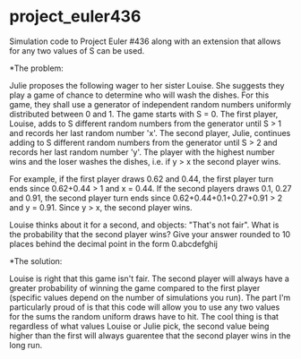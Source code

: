 # project_euler436
Simulation code to Project Euler #436 along with an extension that allows for any two values of S can be used.

*The problem: 

  Julie proposes the following wager to her sister Louise.
  She suggests they play a game of chance to determine who will wash the dishes.
  For this game, they shall use a generator of independent random numbers uniformly distributed between 0 and 1.
  The game starts with S = 0.
  The first player, Louise, adds to S different random numbers from the generator until S > 1 and records her last random number 'x'.
  The second player, Julie, continues adding to S different random numbers from the generator until S > 2 and records her last random number 'y'.
  The player with the highest number wins and the loser washes the dishes, i.e. if y > x the second player wins.

  For example, if the first player draws 0.62 and 0.44, the first player turn ends since 0.62+0.44 > 1 and x = 0.44.
  If the second players draws 0.1, 0.27 and 0.91, the second player turn ends since 0.62+0.44+0.1+0.27+0.91 > 2 and y = 0.91. Since y > x, the second player wins.

  Louise thinks about it for a second, and objects: "That's not fair".
  What is the probability that the second player wins?
  Give your answer rounded to 10 places behind the decimal point in the form 0.abcdefghij
  
*The solution:

  Louise is right that this game isn't fair. The second player will always have a greater probability of winning the game compared to the first player (specific values depend on the number of simulations you run). The part I'm particularly proud of is that this code will allow you to use any two values for the sums the random uniform draws have to hit. The cool thing is that regardless of what values Louise or Julie pick, the second value being higher than the first will always guarentee that the second player wins in the long run.
